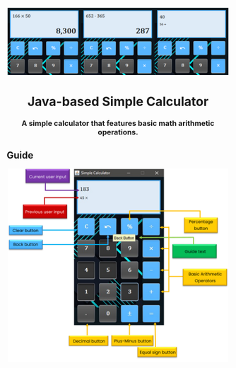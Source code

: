 <p align="center">
    <img width=500" src="https://github.com/jeraldconstantino/java-simple-calculator/blob/main/banner.png" alt="Simple Calculator banner">
</p>
<h1 align="center">Java-based Simple Calculator</h1>
<h3 align="center"> A simple calculator that features basic math arithmetic operations. </h3>

## Guide
<p align="center">
    <img width="500" src="https://github.com/jeraldconstantino/java-simple-calculator/blob/main/guide.png" alt="Pili-Balita logo">
</p>

